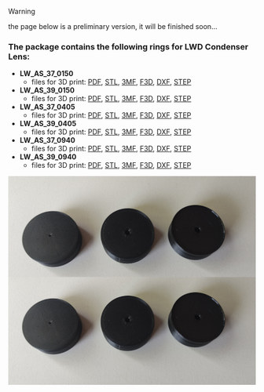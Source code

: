 > [!WARNING]
> the page below is a preliminary version, it will be finished soon...

### The package contains the following rings for LWD Condenser Lens:

- **LW_AS_37_0150**
  - files for 3D print: [PDF](), [STL](), [3MF](), [F3D](), [DXF](), [STEP]()
- **LW_AS_39_0150**
  - files for 3D print: [PDF](), [STL](), [3MF](), [F3D](), [DXF](), [STEP]()
- **LW_AS_37_0405**
  - files for 3D print: [PDF](), [STL](), [3MF](), [F3D](), [DXF](), [STEP]()
- **LW_AS_39_0405**
  - files for 3D print: [PDF](), [STL](), [3MF](), [F3D](), [DXF](), [STEP]()
- **LW_AS_37_0940**
  - files for 3D print: [PDF](), [STL](), [3MF](), [F3D](), [DXF](), [STEP]()
- **LW_AS_39_0940**
  - files for 3D print: [PDF](), [STL](), [3MF](), [F3D](), [DXF](), [STEP]()

![](img/condenser_rings.jpg)